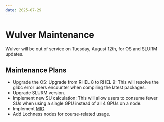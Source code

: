 ```yaml
---
date: 2025-07-29
---
```


# Wulver Maintenance

Wulver will be out of service on Tuesday, August 12th, for OS and SLURM updates.

## Maintenance Plans
* Upgrade the OS: Upgrade from RHEL 8 to RHEL 9: This will resolve the glibc error users encounter when compiling the latest packages.
* Upgrade SLURM version.
* Implement new SU calculation: This will allow users to consume fewer SUs when using a single GPU instead of all 4 GPUs on a node.
* Implement [MIG](slurm.md#multi-instance-gpu-mig).
* Add Lochness nodes for course-related usage.

